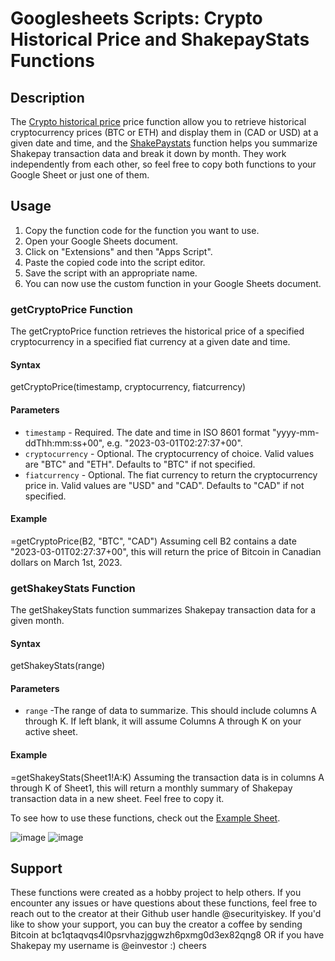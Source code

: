# Googlesheets Scripts: Crypto Historical Price and ShakepayStats Functions

## Description
The [Crypto historical price](https://github.com/securityiskey/Shakepay-Stats-Google-Sheets/blob/main/Crypto%20historical%20) price function allow you to retrieve historical cryptocurrency prices (BTC or ETH) and display them in (CAD or USD) at a given date and time, and the [ShakePaystats](https://github.com/securityiskey/Shakepay-Stats-Google-Sheets/blob/main/ShakePaystats) function helps you summarize Shakepay transaction data and break it down by month. They work independently from each other, so feel free to copy both functions to your Google Sheet or just one of them.

## Usage
1. Copy the function code for the function you want to use.
2. Open your Google Sheets document.
3. Click on "Extensions" and then "Apps Script".
4. Paste the copied code into the script editor.
5. Save the script with an appropriate name.
6. You can now use the custom function in your Google Sheets document.

### getCryptoPrice Function
The getCryptoPrice function retrieves the historical price of a specified cryptocurrency in a specified fiat currency at a given date and time.

#### Syntax
getCryptoPrice(timestamp, cryptocurrency, fiatcurrency)

#### Parameters
* `timestamp` - Required. The date and time in ISO 8601 format "yyyy-mm-ddThh:mm:ss+00", e.g. "2023-03-01T02:27:37+00".
* `cryptocurrency` - Optional. The cryptocurrency of choice. Valid values are "BTC" and "ETH". Defaults to "BTC" if not specified.
* `fiatcurrency` - Optional. The fiat currency to return the cryptocurrency price in. Valid values are "USD" and "CAD". Defaults to "CAD" if not specified.

#### Example
=getCryptoPrice(B2, "BTC", "CAD")
Assuming cell B2 contains a date "2023-03-01T02:27:37+00", this will return the price of Bitcoin in Canadian dollars on March 1st, 2023.

### getShakeyStats Function
The getShakeyStats function summarizes Shakepay transaction data for a given month.

#### Syntax
getShakeyStats(range)

#### Parameters
* `range` -The range of data to summarize. This should include columns A through K. If left blank, it will assume Columns A through K on your active sheet.

#### Example
=getShakeyStats(Sheet1!A:K)
Assuming the transaction data is in columns A through K of Sheet1, this will return a monthly summary of Shakepay transaction data in a new sheet. Feel free to copy it.

To see how to use these functions, check out the [Example Sheet](https://docs.google.com/spreadsheets/d/1zVC0OqCdjo41pWUnaLXuLWsBJiFGEoO6IHOo24GyuZQ/edit#gid=0).

![image](https://user-images.githubusercontent.com/92526489/223212389-bc16e588-b40d-478a-9090-e004a600a35c.png)
![image](https://user-images.githubusercontent.com/92526489/223526892-8f34537f-f64a-4cbf-917c-36120cd1bf40.png)

## Support
These functions were created as a hobby project to help others. If you encounter any issues or have questions about these functions, feel free to reach out to the creator at their Github user handle @securityiskey. If you'd like to show your support, you can buy the creator a coffee by sending Bitcoin at bc1qtaqvqs4l0psrvhazjggwzh6pxmg0d3ex82qng8 OR if you have Shakepay my username is @einvestor :) cheers
